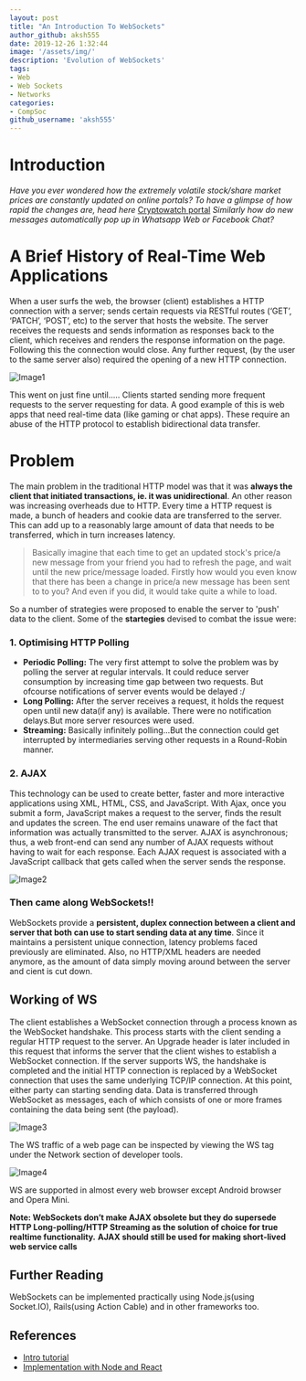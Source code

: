 ```yaml
---
layout: post
title: "An Introduction To WebSockets"
author_github: aksh555
date: 2019-12-26 1:32:44
image: '/assets/img/'
description: 'Evolution of WebSockets'
tags:
- Web
- Web Sockets
- Networks
categories:
- CompSoc
github_username: 'aksh555'
---
```


# Introduction

*Have you ever wondered how the extremely volatile stock/share market prices are constantly updated on online portals?*
*To have a glimpse of how rapid the changes are, head here* [Cryptowatch portal](https://cryptowat.ch/markets?types=spot%2Bfutures "Cryptowatch")
*Similarly how do new messages automatically pop up in Whatsapp Web or Facebook Chat?*

# A Brief History of Real-Time Web Applications

When a user surfs the web, the browser (client) establishes a HTTP connection with a server; sends certain requests via RESTful routes (‘GET’, ‘PATCH’, ‘POST’, etc) to the server that hosts the website. The server receives the requests and sends information as responses back to the client, which receives and renders the response information on the page. Following this the connection would close. Any further request, (by the user to the same server also) required the opening of a new HTTP connection.

![Image1](/blog/assets/img/websockets/image1.png "Normal HTTP Connection")

This went on just fine until.....
Clients started sending more frequent requests to the server requesting for data.
A good example of this is web apps that need real-time data (like gaming or chat apps). These require an abuse of the HTTP protocol to establish bidirectional data transfer.

# Problem
The main problem in the traditional HTTP model was that it was **always the client that initiated transactions, ie. it was unidirectional**. 
An other reason was increasing overheads due to HTTP. Every time a HTTP request is made, a bunch of headers and cookie data are transferred to the server. This can add up to a reasonably large amount of data that needs to be transferred, which in turn increases latency.

>Basically imagine that each time to get an updated stock's price/a new message from your friend you had to refresh the page, and wait until the new price/message loaded. Firstly how would you even know that there has been a change in price/a new message has been sent to to you? And even if you did, it would take
quite a while to load.

So a number of strategies were proposed to enable the server to 'push' data to the client.
Some of the **startegies** devised to combat the issue were:
### 1. Optimising HTTP Polling
- **Periodic Polling:**
The very first attempt to solve the problem was by polling the server at regular intervals. It could reduce server consumption by increasing time gap between two requests. But ofcourse notifications of server events would be delayed :/
- **Long Polling:**
After the server receives a request, it holds the request open until new data(if any) is available. There were no notification delays.But more server resources were used.
- **Streaming:**
Basically infinitely polling...But the connection could get interrupted by intermediaries serving other requests in a Round-Robin manner.

### 2. AJAX
This technology can be used to create better, faster and more interactive applications using XML, HTML, CSS, and JavaScript. With Ajax, once you submit a form, JavaScript makes a request to the server, finds the result and updates the screen. The end user remains unaware of the fact that information was actually transmitted to the server.
AJAX is asynchronous; thus, a web front-end can send any number of AJAX requests without having to wait for each response. Each AJAX request is associated with a JavaScript callback that gets called when the server sends the response.

![Image2](/blog/assets/img/websockets/image2.jpg "AJAX Connection")


### Then came along WebSockets!!

WebSockets provide a **persistent, duplex connection between a client and server that both can use to start sending data at any time**. Since it maintains a persistent unique connection, latency problems faced previously are eliminated. 
Also, no HTTP/XML headers are needed anymore, as the amount of data simply moving around between the server and cient is cut down.

## Working of WS

The client establishes a WebSocket connection through a process known as the WebSocket handshake. This process starts with the client sending a regular HTTP request to the server. An Upgrade header is later included in this request that informs the server that the client wishes to establish a WebSocket connection.
If the server supports WS, the handshake is completed and the initial HTTP connection is replaced by a WebSocket connection that uses the same underlying TCP/IP connection. At this point, either party can starting sending data. Data is transferred through WebSocket as messages, each of which consists of one or more frames containing the data being sent (the payload).


![Image3](/blog/assets/img/websockets/image3.png "WS")

The WS traffic of a web page can be inspected by viewing the WS tag under the Network section of developer tools.

![Image4](/blog/assets/img/websockets/image4.png)

WS are supported in almost every web browser except Android browser and Opera Mini.

**Note: WebSockets don’t make AJAX obsolete but they do supersede HTTP Long-polling/HTTP Streaming as the solution of choice for true realtime functionality.**
**AJAX should still be used for making short-lived web service calls**

## Further Reading

WebSockets can be implemented practically using Node.js(using Socket.IO), Rails(using Action Cable) and in other frameworks too.

## References

- [Intro tutorial](https://medium.com/@yassimortensen/an-introduction-to-websockets-10b131182559) 
- [Implementation with Node and React](https://blog.logrocket.com/websockets-tutorial-how-to-go-real-time-with-node-and-react-8e4693fbf843/)
